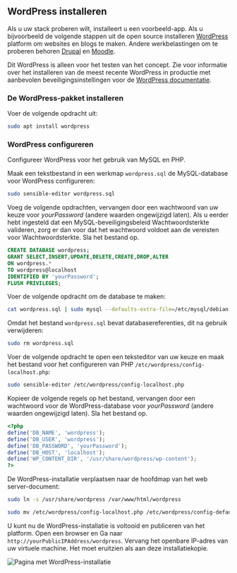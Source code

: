 ## <a name="install-wordpress"></a>WordPress installeren

Als u uw stack proberen wilt, installeert u een voorbeeld-app. Als u bijvoorbeeld de volgende stappen uit de open source installeren [WordPress](https://wordpress.org/) platform om websites en blogs te maken. Andere werkbelastingen om te proberen behoren [Drupal](http://www.drupal.org) en [Moodle](https://moodle.org/). 

Dit WordPress is alleen voor het testen van het concept. Zie voor informatie over het installeren van de meest recente WordPress in productie met aanbevolen beveiligingsinstellingen voor de [WordPress documentatie](https://codex.wordpress.org/Main_Page). 



### <a name="install-the-wordpress-package"></a>De WordPress-pakket installeren

Voer de volgende opdracht uit:

```bash
sudo apt install wordpress
```

### <a name="configure-wordpress"></a>WordPress configureren

Configureer WordPress voor het gebruik van MySQL en PHP.

Maak een tekstbestand in een werkmap `wordpress.sql` de MySQL-database voor WordPress configureren: 

```bash
sudo sensible-editor wordpress.sql
```

Voeg de volgende opdrachten, vervangen door een wachtwoord van uw keuze voor *yourPassword* (andere waarden ongewijzigd laten). Als u eerder hebt ingesteld dat een MySQL-beveiligingsbeleid Wachtwoordsterkte valideren, zorg er dan voor dat het wachtwoord voldoet aan de vereisten voor Wachtwoordsterkte. Sla het bestand op.

```sql
CREATE DATABASE wordpress;
GRANT SELECT,INSERT,UPDATE,DELETE,CREATE,DROP,ALTER
ON wordpress.*
TO wordpress@localhost
IDENTIFIED BY 'yourPassword';
FLUSH PRIVILEGES;
```

Voer de volgende opdracht om de database te maken:

```bash
cat wordpress.sql | sudo mysql --defaults-extra-file=/etc/mysql/debian.cnf
```

Omdat het bestand `wordpress.sql` bevat databasereferenties, dit na gebruik verwijderen:

```bash
sudo rm wordpress.sql
```

Voer de volgende opdracht te open een teksteditor van uw keuze en maak het bestand voor het configureren van PHP `/etc/wordpress/config-localhost.php`:

```bash
sudo sensible-editor /etc/wordpress/config-localhost.php
```
Kopieer de volgende regels op het bestand, vervangen door een wachtwoord voor de WordPress-database voor *yourPassword* (andere waarden ongewijzigd laten). Sla het bestand op.

```php
<?php
define('DB_NAME', 'wordpress');
define('DB_USER', 'wordpress');
define('DB_PASSWORD', 'yourPassword');
define('DB_HOST', 'localhost');
define('WP_CONTENT_DIR', '/usr/share/wordpress/wp-content');
?>
```


De WordPress-installatie verplaatsen naar de hoofdmap van het web server-document:

```bash
sudo ln -s /usr/share/wordpress /var/www/html/wordpress

sudo mv /etc/wordpress/config-localhost.php /etc/wordpress/config-default.php
```

U kunt nu de WordPress-installatie is voltooid en publiceren van het platform. Open een browser en Ga naar `http://yourPublicIPAddress/wordpress`. Vervang het openbare IP-adres van uw virtuele machine. Het moet eruitzien als aan deze installatiekopie.

![Pagina met WordPress-installatie](./media/virtual-machines-linux-tutorial-wordpress/wordpressstartpage.png)